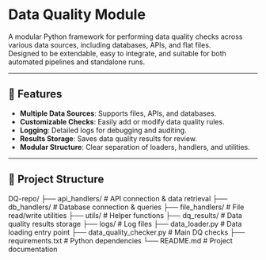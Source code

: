 # Data Quality Module

A modular Python framework for performing data quality checks across various data sources, including databases, APIs, and flat files.  
Designed to be extendable, easy to integrate, and suitable for both automated pipelines and standalone runs.

---

## 📌 Features
- **Multiple Data Sources**: Supports files, APIs, and databases.
- **Customizable Checks**: Easily add or modify data quality rules.
- **Logging**: Detailed logs for debugging and auditing.
- **Results Storage**: Saves data quality results for review.
- **Modular Structure**: Clear separation of loaders, handlers, and utilities.

---

## 📂 Project Structure
DQ-repo/
├── api_handlers/ # API connection & data retrieval
├── db_handlers/ # Database connection & queries
├── file_handlers/ # File read/write utilities
├── utils/ # Helper functions
├── dq_results/ # Data quality results storage
├── logs/ # Log files
├── data_loader.py # Data loading entry point
├── data_quality_checker.py # Main DQ checks
├── requirements.txt # Python dependencies
└── README.md # Project documentation